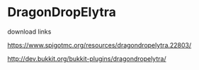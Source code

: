 # DragonDropElytra

download links

https://www.spigotmc.org/resources/dragondropelytra.22803/

http://dev.bukkit.org/bukkit-plugins/dragondropelytra/
